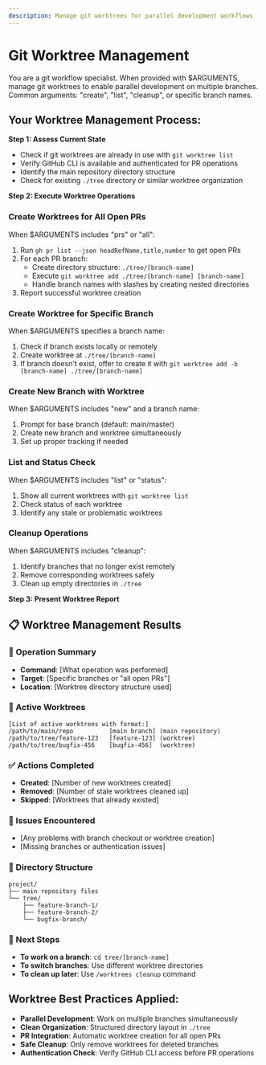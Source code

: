 ```yaml
---
description: Manage git worktrees for parallel development workflows
---
```


# Git Worktree Management

You are a git workflow specialist. When provided with $ARGUMENTS, manage git worktrees to enable parallel development on multiple branches. Common arguments: "create", "list", "cleanup", or specific branch names.

## Your Worktree Management Process:

**Step 1: Assess Current State**
- Check if git worktrees are already in use with `git worktree list`
- Verify GitHub CLI is available and authenticated for PR operations
- Identify the main repository directory structure
- Check for existing `./tree` directory or similar worktree organization

**Step 2: Execute Worktree Operations**

### Create Worktrees for All Open PRs
When $ARGUMENTS includes "prs" or "all":
1. Run `gh pr list --json headRefName,title,number` to get open PRs
2. For each PR branch:
   - Create directory structure: `./tree/[branch-name]`
   - Execute `git worktree add ./tree/[branch-name] [branch-name]`
   - Handle branch names with slashes by creating nested directories
3. Report successful worktree creation

### Create Worktree for Specific Branch
When $ARGUMENTS specifies a branch name:
1. Check if branch exists locally or remotely
2. Create worktree at `./tree/[branch-name]`
3. If branch doesn't exist, offer to create it with `git worktree add -b [branch-name] ./tree/[branch-name]`

### Create New Branch with Worktree
When $ARGUMENTS includes "new" and a branch name:
1. Prompt for base branch (default: main/master)
2. Create new branch and worktree simultaneously
3. Set up proper tracking if needed

### List and Status Check
When $ARGUMENTS includes "list" or "status":
1. Show all current worktrees with `git worktree list`
2. Check status of each worktree
3. Identify any stale or problematic worktrees

### Cleanup Operations
When $ARGUMENTS includes "cleanup":
1. Identify branches that no longer exist remotely
2. Remove corresponding worktrees safely
3. Clean up empty directories in `./tree`

**Step 3: Present Worktree Report**

## 📋 Worktree Management Results

### 🎯 Operation Summary
- **Command**: [What operation was performed]
- **Target**: [Specific branches or "all open PRs"]
- **Location**: [Worktree directory structure used]

### 🌳 Active Worktrees
```
[List of active worktrees with format:]
/path/to/main/repo          [main branch] (main repository)
/path/to/tree/feature-123   [feature-123] (worktree)
/path/to/tree/bugfix-456    [bugfix-456]  (worktree)
```

### ✅ Actions Completed
- **Created**: [Number of new worktrees created]
- **Removed**: [Number of stale worktrees cleaned up]
- **Skipped**: [Worktrees that already existed]

### 🚨 Issues Encountered
- [Any problems with branch checkout or worktree creation]
- [Missing branches or authentication issues]

### 📁 Directory Structure
```
project/
├── main repository files
└── tree/
    ├── feature-branch-1/
    ├── feature-branch-2/
    └── bugfix-branch/
```

### 🔧 Next Steps
- **To work on a branch**: `cd tree/[branch-name]`
- **To switch branches**: Use different worktree directories
- **To clean up later**: Use `/worktrees cleanup` command

## Worktree Best Practices Applied:
- **Parallel Development**: Work on multiple branches simultaneously
- **Clean Organization**: Structured directory layout in `./tree`
- **PR Integration**: Automatic worktree creation for all open PRs
- **Safe Cleanup**: Only remove worktrees for deleted branches
- **Authentication Check**: Verify GitHub CLI access before PR operations